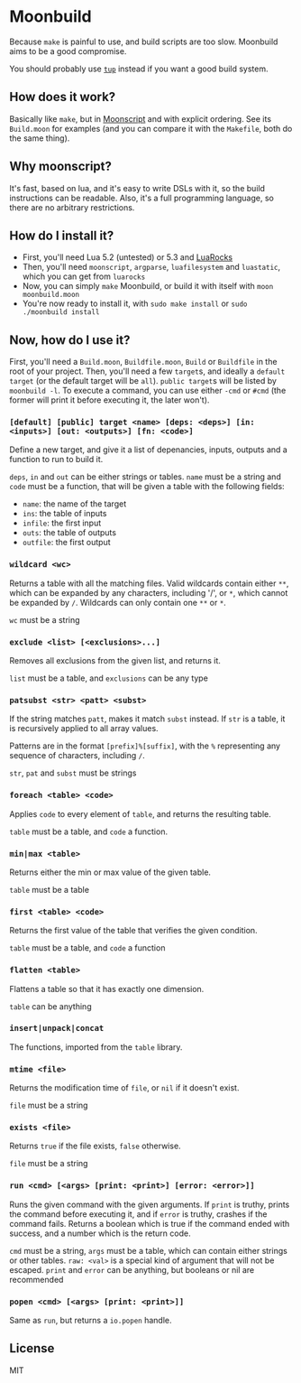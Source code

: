 # Moonbuild
Because `make` is painful to use, and build scripts are too slow. Moonbuild aims to be a good compromise.

You should probably use [`tup`](http://gittup.org/tup/) instead if you want a good build system.

## How does it work?
Basically like `make`, but in [Moonscript](https://moonscript.org) and with explicit ordering. See its `Build.moon` for examples (and you can compare it with the `Makefile`, both do the same thing).

## Why moonscript?
It's fast, based on lua, and it's easy to write DSLs with it, so the build instructions can be readable. Also, it's a full programming language, so there are no arbitrary restrictions.

## How do I install it?
- First, you'll need Lua 5.2 (untested) or 5.3 and [LuaRocks](https://luarocks.org)
- Then, you'll need `moonscript`, `argparse`, `luafilesystem` and `luastatic`, which you can get from `luarocks`
- Now, you can simply `make` Moonbuild, or build it with itself with `moon moonbuild.moon`
- You're now ready to install it, with `sudo make install` or `sudo ./moonbuild install`

## Now, how do I use it?
First, you'll need a `Build.moon`, `Buildfile.moon`, `Build` or `Buildfile` in the root of your project.
Then, you'll need a few `target`s, and ideally a `default target` (or the default target will be `all`). `public target`s will be listed by `moonbuild -l`.
To execute a command, you can use either `-cmd` or `#cmd` (the former will print it before executing it, the later won't).

### `[default] [public] target <name> [deps: <deps>] [in: <inputs>] [out: <outputs>] [fn: <code>]`
Define a new target, and give it a list of depenancies, inputs, outputs and a function to run to build it.

`deps`, `in` and `out` can be either strings or tables. `name` must be a string and `code` must be a function, that will be given a table with the following fields:
- `name`: the name of the target
- `ins`: the table of inputs
- `infile`: the first input
- `outs`: the table of outputs
- `outfile`: the first output

### `wildcard <wc>`
Returns a table with all the matching files. Valid wildcards contain either `**`, which can be expanded by any characters, including '/', or `*`, which cannot be expanded by `/`. Wildcards can only contain one `**` or `*`.

`wc` must be a string

### `exclude <list> [<exclusions>...]`
Removes all exclusions from the given list, and returns it.

`list` must be a table, and `exclusions` can be any type

### `patsubst <str> <patt> <subst>`
If the string matches `patt`, makes it match `subst` instead. If `str` is a table, it is recursively applied to all array values.

Patterns are in the format `[prefix]%[suffix]`, with the `%` representing any sequence of characters, including `/`.

`str`, `pat` and `subst` must be strings

### `foreach <table> <code>`
Applies `code` to every element of `table`, and returns the resulting table.

`table` must be a table, and `code` a function.

### `min|max <table>`
Returns either the min or max value of the given table.

`table` must be a table

### `first <table> <code>`
Returns the first value of the table that verifies the given condition.

`table` must be a table, and `code` a function

### `flatten <table>`
Flattens a table so that it has exactly one dimension.

`table` can be anything

### `insert|unpack|concat`
The functions, imported from the `table` library.

### `mtime <file>`
Returns the modification time of `file`, or `nil` if it doesn't exist.

`file` must be a string

### `exists <file>`
Returns `true` if the file exists, `false` otherwise.

`file` must be a string

### `run <cmd> [<args> [print: <print>] [error: <error>]]`
Runs the given command with the given arguments. If `print` is truthy, prints the command before executing it, and if `error` is truthy, crashes if the command fails. Returns a boolean which is true if the command ended with success, and a number which is the return code.

`cmd` must be a string, `args` must be a table, which can contain either strings or other tables. `raw: <val>` is a special kind of argument that will not be escaped. `print` and `error` can be anything, but booleans or nil are recommended

### `popen <cmd> [<args> [print: <print>]]`
Same as `run`, but returns a `io.popen` handle.

## License
MIT
